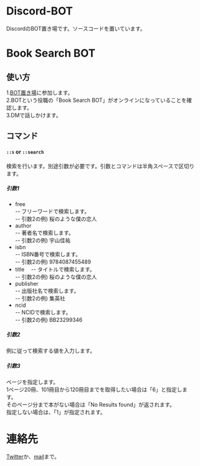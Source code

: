 # Discord-BOT
DiscordのBOT置き場です。ソースコードを置いています。
# Book Search BOT
## 使い方
1.[BOT置き場](https://discord.gg/znpAJc5)に参加します。  
2.BOTという役職の「Book Search BOT」がオンラインになっていることを確認します。  
3.DMで話しかけます。
## コマンド
#### `::s` or `::search`  
検索を行います。別途引数が必要です。引数とコマンドは半角スペースで区切ります。  
##### 引数1
- free  
-- フリーワードで検索します。  
-- 引数2の例) 桜のような僕の恋人  
- author  
-- 著者名で検索します。  
-- 引数2の例) 宇山佳祐  
- isbn  
-- ISBN番号で検索します。  
-- 引数2の例) 9784087455489  
- title　
-- タイトルで検索します。  
-- 引数2の例) 桜のような僕の恋人  
- publisher  
-- 出版社名で検索します。  
-- 引数2の例) 集英社  
- ncid  
-- NCIDで検索します。  
-- 引数2の例) BB23299346  
##### 引数2
例に従って検索する値を入力します。  
##### 引数3
ページを指定します。  
1ページ20冊、101冊目から120冊目までを取得したい場合は「6」と指定します。  
そのページ分まで本がない場合は「No Results found」が返されます。  
指定しない場合は、「1」が指定されます。  
# 連絡先
[Twitter](https://twitter.com/I_am_4a)か、[mail](mailto:ts3@f5.si)まで。  
